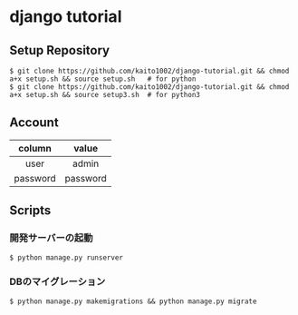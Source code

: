 # django tutorial

## Setup Repository

``` shell script
$ git clone https://github.com/kaito1002/django-tutorial.git && chmod a+x setup.sh && source setup.sh   # for python
$ git clone https://github.com/kaito1002/django-tutorial.git && chmod a+x setup.sh && source setup3.sh  # for python3
```

## Account

| column | value |
| :---: | :---: |
| user | admin |
| password | password |

## Scripts

### 開発サーバーの起動

```shell script
$ python manage.py runserver
```

### DBのマイグレーション

```shell script
$ python manage.py makemigrations && python manage.py migrate
```
